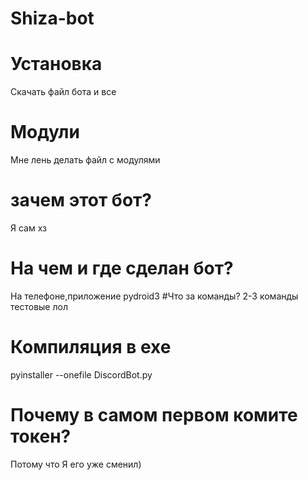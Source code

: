 # Shiza-bot
# Установка
Скачать файл бота и все
# Модули
Мне лень делать файл с модулями
# зачем этот бот? 
Я сам хз
# На чем и где сделан бот? 
На телефоне,приложение pydroid3
#Что за команды? 
2-3 команды тестовые лол
# Компиляция в exe
pyinstaller --onefile DiscordBot.py
# Почему в самом первом комите токен? 
Потому что
Я его уже сменил) 
